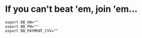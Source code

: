 # If you can't beat 'em, join 'em...

```
export BB_UN=""
export BB_PW=""
export BB_PAYMENT_CVV=""
```
